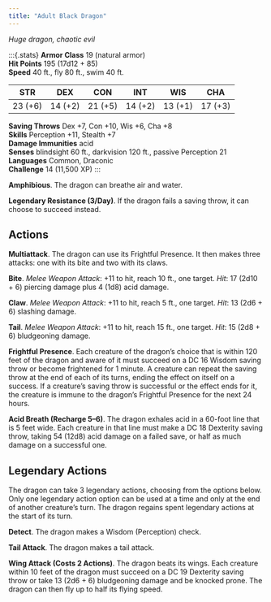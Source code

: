```yaml
---
title: "Adult Black Dragon"
---
```


_Huge dragon, chaotic evil_

:::{.stats}
**Armor Class** 19 (natural armor)  
**Hit Points** 195 (17d12 + 85)  
**Speed** 40 ft., fly 80 ft., swim 40 ft.

| STR | DEX | CON | INT | WIS | CHA |
|:---:|:---:|:---:|:---:|:---:|:---:|
| 23 (+6) | 14 (+2) | 21 (+5) | 14 (+2) | 13 (+1) | 17 (+3) |

**Saving Throws** Dex +7, Con +10, Wis +6, Cha +8  
**Skills** Perception +11, Stealth +7  
**Damage Immunities** acid  
**Senses** blindsight 60 ft., darkvision 120 ft., passive Perception 21  
**Languages** Common, Draconic  
**Challenge** 14 (11,500 XP)
:::

**Amphibious**. The dragon can breathe air and water.

**Legendary Resistance (3/Day)**. If the dragon fails a saving throw, it can
choose to succeed instead.

## Actions
**Multiattack**. The dragon can use its Frightful Presence. It then makes three
attacks: one with its bite and two with its claws.

**Bite**. _Melee Weapon Attack_: +11 to hit, reach 10 ft., one target. _Hit_:
17 (2d10 + 6) piercing damage plus 4 (1d8) acid damage.

**Claw**. _Melee Weapon Attack_: +11 to hit, reach 5 ft., one target. _Hit_: 13
(2d6 + 6) slashing damage.

**Tail**. _Melee Weapon Attack_: +11 to hit, reach 15 ft., one target. _Hit_:
15 (2d8 + 6) bludgeoning damage.

**Frightful Presence**. Each creature of the dragon’s choice that is within 120
feet of the dragon and aware of it must succeed on a DC 16 Wisdom saving throw
or become frightened for 1 minute. A creature can repeat the saving throw at
the end of each of its turns, ending the effect on itself on a success. If a
creature’s saving throw is successful or the effect ends for it, the creature
is immune to the dragon’s Frightful Presence for the next 24 hours.

**Acid Breath (Recharge 5–6)**. The dragon exhales acid in a 60-foot line that
is 5 feet wide. Each creature in that line must make a DC 18 Dexterity saving
throw, taking 54 (12d8) acid damage on a failed save, or half as much damage on
a successful one.

## Legendary Actions
The dragon can take 3 legendary actions, choosing from the options below. Only
one legendary action option can be used at a time and only at the end of 
another creature’s turn. The dragon regains spent legendary actions at the
start of its turn.

**Detect**. The dragon makes a Wisdom (Perception) check.

**Tail Attack**. The dragon makes a tail attack.

**Wing Attack (Costs 2 Actions)**. The dragon beats its wings. Each creature
within 10 feet of the dragon must succeed on a DC 19 Dexterity saving throw or
take 13 (2d6 + 6) bludgeoning damage and be knocked prone. The dragon can then
fly up to half its flying speed.
